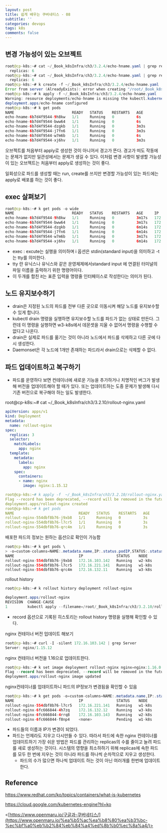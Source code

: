 ```yaml
---
layout: post
title: 쉽게 배우는 쿠버네티스 - 08
subtitle: ''
categories: devops
tags: k8s
comments: false
---
```


## 변경 가능성이 있는 오브젝트

```java
root@cp-k8s:~# cat ~/_Book_k8sInfra/ch3/3.2.4/echo-hname.yaml | grep replicas
  replicas: 6
root@cp-k8s:~# cat ~/_Book_k8sInfra/ch3/3.2.4/echo-hname.yaml | grep replicas
  replicas: 6
root@cp-k8s:~# k create -f ~/_Book_k8sInfra/ch3/3.2.4/echo-hname.yaml 
Error from server (AlreadyExists): error when creating "/root/_Book_k8sInfra/ch3/3.2.4/echo-hname.yaml": deployments.apps "echo-hname" already exists
root@cp-k8s:~# k apply -f ~/_Book_k8sInfra/ch3/3.2.4/echo-hname.yaml 
Warning: resource deployments/echo-hname is missing the kubectl.kubernetes.io/last-applied-configuration annotation which is required by kubectl apply. kubectl apply should only be used on resources created declaratively by either kubectl create --save-config or kubectl apply. The missing annotation will be patched automatically.
deployment.apps/echo-hname configured
root@cp-k8s:~# k get pods
NAME                          READY   STATUS    RESTARTS   AGE
echo-hname-6b7d4f9544-9h8kw   1/1     Running   0          6s
echo-hname-6b7d4f9544-bww64   1/1     Running   0          6s
echo-hname-6b7d4f9544-dzgkb   1/1     Running   0          3m3s
echo-hname-6b7d4f9544-j7fn6   1/1     Running   0          3m3s
echo-hname-6b7d4f9544-w7m6b   1/1     Running   0          6s
echo-hname-6b7d4f9544-xj6hv   1/1     Running   0          3m3s
```

오브젝트를 처음부터 apply로 생성한 것이 아니어서 경고가 뜬다. 경고가 떠도 작동에는 문제가 없지만 일관성에서는 문제가 생길 수 있다. 이처럼 변경 사항이 발생할 가능성이 있는 오브젝트는 처음부터 apply로 생성하는 것이 좋다.

일회성으로 파드를 생성할 때는 run, create를 쓰지만 변경할 가능성이 있는 파드에는 apply로 배포를 하는 것이 좋다.

## exec 살펴보기

```java
root@cp-k8s:~# k get pods -o wide
NAME                          READY   STATUS    RESTARTS   AGE     IP               NODE     NOMINATED NODE   READINESS GATES
echo-hname-6b7d4f9544-9h8kw   1/1     Running   0          3m17s   172.16.132.5     w3-k8s   <none>           <none>
echo-hname-6b7d4f9544-bww64   1/1     Running   0          3m17s   172.16.221.133   w1-k8s   <none>           <none>
echo-hname-6b7d4f9544-dzgkb   1/1     Running   0          6m14s   172.16.103.132   w2-k8s   <none>           <none>
echo-hname-6b7d4f9544-j7fn6   1/1     Running   0          6m14s   172.16.221.132   w1-k8s   <none>           <none>
echo-hname-6b7d4f9544-w7m6b   1/1     Running   0          3m17s   172.16.103.133   w2-k8s   <none>           <none>
echo-hname-6b7d4f9544-xj6hv   1/1     Running   0          6m14s   172.16.132.4     w3-k8s   <none>           <none>
```

- exec : excute는 실행을 의미하며 i 옵션은 stdin(standard input)을 의미하고 -t는 tty를 의미한다.
- tty 란 유닉스나 유닉스와 같은 운영체제에서standard input 에 연결된 터미널의 파일 이름을 출력하기 위한 명령어이다.
- 이 두개를 합친 it는 표준 입력을 명령줄 인터페이스로 작성한다는 의미가 된다.

## 노드 유지보수하기

- drain은 지정된 노드의 파드를 전부 다른 곳으로 이동시켜 해당 노드를 유지보수할 수 있게 합니다.
- kubectl drain 명령을 실행하면 유지보수할 노드를 파드가 없는 상태로 만든다. 그런데 이 명령을 실행하면 w3-k8s에서 데몬셋을 지울 수 없어서 명령을 수행할 수 없다고 나온다.
- drain은 실제로 파드를 옮기는 것이 아니라 노드에서 파드를 삭제하고 다른 곳에 다시 생성한다.
- Daemonset은 각 노드에 1개만 존재하는 파드라서 drain으로는 삭제할 수 없다.

## 파드 업데이트하고 복구하기

- 파드를 운영하다 보면 컨테이너에 새로운 기능을 추가하거나 치명적인 버그가 발생해 버전을 업데이트해야 할 때가 있다. 또는 업데이트하는 도중 문제가 발생해 다시 기존 버전으로 복구해야 하는 일도 발생한다.

root@cp-k8s:~# cat ~/_Book_k8sInfra/ch3/3.2.10/rollout-nginx.yaml

```yaml
apiVersion: apps/v1
kind: Deployment
metadata:
  name: rollout-nginx
spec:
  replicas: 3
  selector:
    matchLabels:
      app: nginx
  template:
    metadata:
      labels:
        app: nginx
    spec:
      containers:
      - name: nginx
        image: nginx:1.15.12
```

```yaml
root@cp-k8s:~# k apply -f  ~/_Book_k8sInfra/ch3/3.2.10/rollout-nginx.yaml --record
Flag --record has been deprecated, --record will be removed in the future
deployment.apps/rollout-nginx created
root@cp-k8s:~# k get pods
NAME                             READY   STATUS    RESTARTS   AGE
rollout-nginx-554dbf8b76-j9xb8   1/1     Running   0          3s
rollout-nginx-554dbf8b76-l7cr5   1/1     Running   0          3s
rollout-nginx-554dbf8b76-qrc4m   1/1     Running   0          3s
```

배포한 파드의 정보는 원하는 옵션으로 확인이 가능함

```java
root@cp-k8s:~# k get pods \
> -o=custom-columns=NAME:.metadata.name,IP:.status.podIP,STATUS:.status.phase,NODE:.spec.nodeName
NAME                             IP               STATUS    NODE
rollout-nginx-554dbf8b76-j9xb8   172.16.103.142   Running   w2-k8s
rollout-nginx-554dbf8b76-l7cr5   172.16.221.141   Running   w1-k8s
rollout-nginx-554dbf8b76-qrc4m   172.16.132.11    Running   w3-k8s
```

rollout history

```java
root@cp-k8s:~# k rollout history deployment rollout-nginx 

deployment.apps/rollout-nginx 
REVISION  CHANGE-CAUSE
1         kubectl apply --filename=/root/_Book_k8sInfra/ch3/3.2.10/rollout-nginx.yaml --record=true

```

- record 옵션으로 기록된 히스토리는 rollout history 명령을 실행해 확인할 수 있다.

nginx 컨테이너 버전 업데이트 해보기

```java
root@cp-k8s:~# curl -I -silent 172.16.103.142 | grep Server
Server: nginx/1.15.12

```

nginx 컨테이너 버전을 1.16으로 업데이트한다.

```java
root@cp-k8s:~# k set image deployment rollout-nginx nginx=nginx:1.16.0 --record
Flag --record has been deprecated, --record will be removed in the future
deployment.apps/rollout-nginx image updated
```

nginx컨테이너를 업데이트하니 파드의 IP정보가 변경됨을 확인할 수 있음

```java
root@cp-k8s:~# k get pods -o=custom-columns=NAME:.metadata.name,IP:.status.podIP,STATUS:.status.phase,NODE:.spec.nodeName
NAME                             IP               STATUS    NODE
rollout-nginx-554dbf8b76-l7cr5   172.16.221.141   Running   w1-k8s
rollout-nginx-6fc666844-4h7zq    172.16.132.12    Running   w3-k8s
rollout-nginx-6fc666844-4rrq8    172.16.103.143   Running   w2-k8s
rollout-nginx-6fc666844-f8np4    <none>           Pending   w1-k8s
```

- 파드들의 이름과 IP가 변경이 되었다.
- 파드는 언제라도 지우고 다시만들 수 있다. 따라서 파드에 속한 nginx 컨테이너를 업데이트하기 가장 쉬운 방법은 파드를 관리하는 replicas의 수를 줄이고 늘려 파드를 새로 생성하는 것이다. 시스템의 영향을 최소하하기 위해 replicas에 속한 파드를 모두 한 번에 지우는 것이 아니라 파드를 하나씩 순차적으로 지우고 생성한다.
    - 파드의 수가 많으면 하나씩 업데이트 하는 것이 아닌 여러개를 한번에 업데이트 한다.

## Reference

<https://www.redhat.com/ko/topics/containers/what-is-kubernetes>

<https://cloud.google.com/kubernetes-engine?hl=ko>

<[https://www.openmaru.io/구글과-쿠버네티스/](https://www.openmaru.io/%ea%b5%ac%ea%b8%80%ea%b3%bc-%ec%bf%a0%eb%b2%84%eb%84%a4%ed%8b%b0%ec%8a%a4/)>